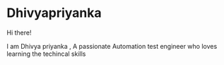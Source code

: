 # Dhivyapriyanka

Hi there!

I am Dhivya priyanka , A passionate Automation test engineer who loves learning the techincal skills

